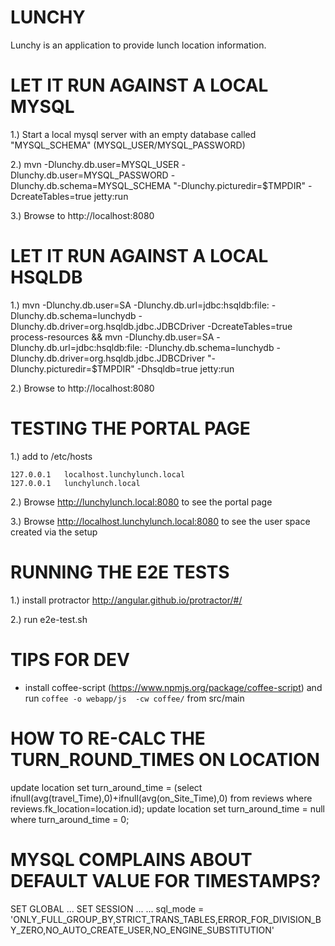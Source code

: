 LUNCHY
======

Lunchy is an application to provide lunch location information.


LET IT RUN AGAINST A LOCAL MYSQL
================================

1.) Start a local mysql server with an empty database called "MYSQL_SCHEMA" (MYSQL_USER/MYSQL_PASSWORD)

2.) mvn -Dlunchy.db.user=MYSQL_USER -Dlunchy.db.user=MYSQL_PASSWORD -Dlunchy.db.schema=MYSQL_SCHEMA "-Dlunchy.picturedir=$TMPDIR" -DcreateTables=true jetty:run

3.) Browse to http://localhost:8080 


LET IT RUN AGAINST A LOCAL HSQLDB
================================= 

1.) mvn -Dlunchy.db.user=SA -Dlunchy.db.url=jdbc:hsqldb:file: -Dlunchy.db.schema=lunchydb -Dlunchy.db.driver=org.hsqldb.jdbc.JDBCDriver -DcreateTables=true process-resources && mvn -Dlunchy.db.user=SA -Dlunchy.db.url=jdbc:hsqldb:file: -Dlunchy.db.schema=lunchydb -Dlunchy.db.driver=org.hsqldb.jdbc.JDBCDriver "-Dlunchy.picturedir=$TMPDIR" -Dhsqldb=true jetty:run

2.) Browse to http://localhost:8080 


TESTING THE PORTAL PAGE
======================= 

1.) add to /etc/hosts
```
127.0.0.1 	localhost.lunchylunch.local
127.0.0.1 	lunchylunch.local
```

2.) Browse http://lunchylunch.local:8080 to see the portal page

3.) Browse http://localhost.lunchylunch.local:8080 to see the user space created via the setup


RUNNING THE E2E TESTS
===================== 

1.) install protractor http://angular.github.io/protractor/#/

2.) run e2e-test.sh


TIPS FOR DEV
============

- install coffee-script (https://www.npmjs.org/package/coffee-script) and run `coffee -o webapp/js  -cw coffee/` from src/main


HOW TO RE-CALC THE TURN_ROUND_TIMES ON LOCATION
===============================================
update location set turn_around_time = (select ifnull(avg(travel_Time),0)+ifnull(avg(on_Site_Time),0) from reviews where reviews.fk_location=location.id);
update location set turn_around_time = null where turn_around_time = 0;

MYSQL COMPLAINS ABOUT DEFAULT VALUE FOR TIMESTAMPS?
===================================================
SET GLOBAL ...
SET SESSION ...
... sql_mode = 'ONLY_FULL_GROUP_BY,STRICT_TRANS_TABLES,ERROR_FOR_DIVISION_BY_ZERO,NO_AUTO_CREATE_USER,NO_ENGINE_SUBSTITUTION'   
